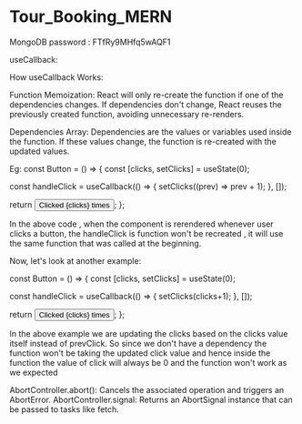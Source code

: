 # Tour_Booking_MERN

MongoDB password : FTfRy9MHfq5wAQF1

useCallback:

How useCallback Works:

Function Memoization:
React will only re-create the function if one of the dependencies changes.
If dependencies don't change, React reuses the previously created function, avoiding unnecessary re-renders.

Dependencies Array:
Dependencies are the values or variables used inside the function.
If these values change, the function is re-created with the updated values.

Eg:
const Button = () => {
  const [clicks, setClicks] = useState(0);

  const handleClick = useCallback(() => {
    setClicks((prev) => prev + 1);
  }, []);

  return <button onClick={handleClick}>Clicked {clicks} times</button>;
};

In the above code , when the component is rerendered whenever user clicks a button, the handleClick is function won't be recreated , it will use the same function that was called at the beginning.

Now, let's look at another example:

const Button = () => {
  const [clicks, setClicks] = useState(0);

  const handleClick = useCallback(() => {
    setClicks(clicks+1);
  }, []);

  return <button onClick={handleClick}>Clicked {clicks} times</button>;
};

In the above example we are updating the clicks based on the clicks value itself instead of prevClick. So since we don't have a dependency the function won't be taking the updated click value and hence inside the function the value of click will always be 0 and the function won't work as we expected 

AbortController.abort():
Cancels the associated operation and triggers an AbortError.
AbortController.signal:
Returns an AbortSignal instance that can be passed to tasks like fetch.
